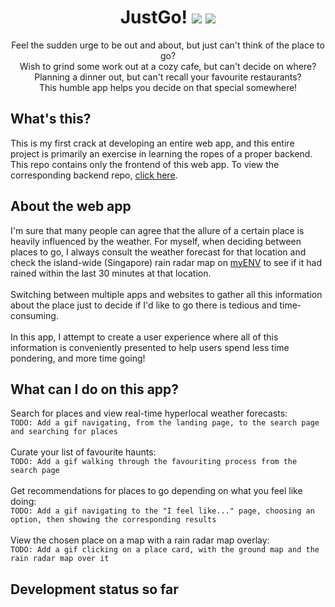 <div align='center'>
  <h1>
    <div display='flex' align-items='center'>
      JustGo!
      <img src='https://user-images.githubusercontent.com/23531034/148372740-681d6810-c6ef-4560-b64e-996db9079e1e.png#gh-light-mode-only' />
      <img src='https://user-images.githubusercontent.com/23531034/148373133-da36d27f-8f04-49f4-a7c1-ecefd5818801.png#gh-dark-mode-only' />
    </div>
  </h1>
</div>

<p align='center'>
  Feel the sudden urge to be out and about, but just can't think of the place to go?
  <br />
  Wish to grind some work out at a cozy cafe, but can't decide on where?
  <br />
  Planning a dinner out, but can't recall your favourite restaurants?
  <br />
  This humble app helps you decide on that special somewhere!
</p>

<h2>What's this?</h2>
This is my first crack at developing an entire web app, and this entire project is primarily an exercise in learning the ropes of a proper backend. This repo contains only the frontend of this web app. To view the corresponding backend repo, <a href='https://github.com/canneth/just-go-backend' rel='noreferrer'>click here</a>.

<h2>About the web app</h2>
I'm sure that many people can agree that the allure of a certain place is heavily influenced by the weather. For myself, when deciding between places to go, I always consult the weather forecast for that location and check the island-wide (Singapore) rain radar map on <a href='https://play.google.com/store/apps/details?id=sg.gov.nea&hl=en_SG&gl=US' rel='noreferrer'>myENV</a> to see if it had rained within the last 30 minutes at that location.
<br />
<br />
Switching between multiple apps and websites to gather all this information about the place just to decide if I'd like to go there is tedious and time-consuming.
<br />
<br />
In this app, I attempt to create a user experience where all of this information is conveniently presented to help users spend less time pondering, and more time going!

<h2>What can I do on this app?</h2>
Search for places and view real-time hyperlocal weather forecasts:
<br />
<code>TODO: Add a gif navigating, from the landing page, to the search page and searching for places</code>
<br />
<br />
Curate your list of favourite haunts:
<br />
<code>TODO: Add a gif walking through the favouriting process from the search page</code>
<br />
<br />
Get recommendations for places to go depending on what you feel like doing:
<br />
<code>TODO: Add a gif navigating to the "I feel like..." page, choosing an option, then showing the corresponding results</code>
<br />
<br />
View the chosen place on a map with a rain radar map overlay:
<br />
<code>TODO: Add a gif clicking on a place card, with the ground map and the rain radar map over it</code>

<h2>Development status so far</h2>
